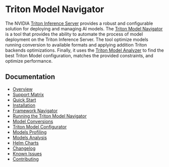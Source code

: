 <!--
Copyright (c) 2021-2022, NVIDIA CORPORATION. All rights reserved.

Licensed under the Apache License, Version 2.0 (the "License");
you may not use this file except in compliance with the License.
You may obtain a copy of the License at

    http://www.apache.org/licenses/LICENSE-2.0

Unless required by applicable law or agreed to in writing, software
distributed under the License is distributed on an "AS IS" BASIS,
WITHOUT WARRANTIES OR CONDITIONS OF ANY KIND, either express or implied.
See the License for the specific language governing permissions and
limitations under the License.
-->
# Triton Model Navigator

The NVIDIA [Triton Inference Server](https://github.com/triton-inference-server) provides a robust and configurable solution for deploying and managing AI models. The [Triton
Model Navigator](https://github.com/triton-inference-server/model_navigator) is a tool that provides the ability to automate the process of model deployment on the Triton Inference Server.
The tool optimize models running conversion to available formats and applying addition Triton backends optimizations. Finally, it uses the [Triton Model Analyzer](https://github.com/triton-inference-server/model_analyzer)
to find the best Triton Model configuration, matches the provided constraints, and optimize performance.

## Documentation

* [Overview](docs/overview.md)
* [Support Matrix](docs/support_matrix.md)
* [Quick Start](docs/quick_start.md)
* [Installation](docs/installation.md)
* [Framework Navigator](docs/framework_navigator.md)
* [Running the Triton Model Navigator](docs/run.md)
* [Model Conversions](docs/conversion.md)
* [Triton Model Configurator](docs/triton_model_configurator.md)
* [Models Profiling](docs/profiling.md)
* [Models Analysis](docs/analysis.md)
* [Helm Charts](docs/helm_charts.md)
* [Changelog](CHANGELOG.md)
* [Known Issues](docs/known_issues.md)
* [Contributing](CONTRIBUTING.md)
